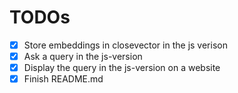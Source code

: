 # TODOs

- [x] Store embeddings in closevector in the js verison
- [x] Ask a query in the js-version
- [x] Display the query in the js-version on a website
- [x] Finish README.md
